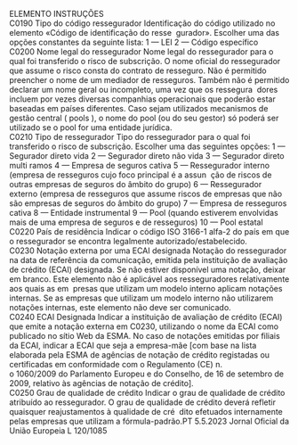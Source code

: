  
ELEMENTO  INSTRUÇÕES  
C0190  Tipo do código ressegurador  Identificação do código utilizado no elemento «Código de identificação do resse ­
gurador». Escolher uma das opções constantes da seguinte lista: 
1 — LEI 
2 — Código específico  
C0200  Nome legal do ressegurador  Nome legal do ressegurador para o qual foi transferido o risco de subscrição. O 
nome oficial do ressegurador que assume o risco consta do contrato de resseguro. 
Não é permitido preencher o nome de um mediador de resseguros. Também não 
é permitido declarar um nome geral ou incompleto, uma vez que os ressegura ­
dores incluem por vezes diversas companhias operacionais que poderão estar 
baseadas em países diferentes. 
Caso sejam utilizados mecanismos de gestão central ( pools ), o nome do  pool  (ou do 
seu gestor) só poderá ser utilizado se o  pool  for uma entidade jurídica.  
C0210  Tipo de ressegurador  Tipo do ressegurador para o qual foi transferido o risco de subscrição. 
Escolher uma das seguintes opções: 
1 — Segurador direto vida 
2 — Segurador direto não vida 
3 — Segurador direto multi ramos 
4 — Empresa de seguros cativa 
5 — Ressegurador interno (empresa de resseguros cujo foco principal é a assun ­
ção de riscos de outras empresas de seguros do âmbito do grupo) 
6 — Ressegurador externo (empresa de resseguros que assume riscos de empresas 
que não são empresas de seguros do âmbito do grupo) 
7 — Empresa de resseguros cativa 
8 — Entidade instrumental 
9 —  Pool  (quando estiverem envolvidas mais de uma empresa de seguros e de 
resseguros) 
10 —  Pool  estatal  
C0220  País de residência  Indicar o código ISO 3166-1 alfa-2 do país em que o ressegurador se encontra 
legalmente autorizado/estabelecido.  
C0230  Notação externa por uma 
ECAI designada  Notação do ressegurador na data de referência da comunicação, emitida pela 
instituição de avaliação de crédito (ECAI) designada. 
Se não estiver disponível uma notação, deixar em branco. 
Este elemento não é aplicável aos resseguradores relativamente aos quais as em ­
presas que utilizam um modelo interno aplicam notações internas. Se as empresas 
que utilizam um modelo interno não utilizarem notações internas, este elemento 
não deve ser comunicado.  
C0240  ECAI Designada  Indicar a instituição de avaliação de crédito (ECAI) que emite a notação externa 
em C0230, utilizando o nome da ECAI como publicado no sítio Web da ESMA. 
No caso de notações emitidas por filiais da ECAI, indicar a ECAI que seja a 
empresa-mãe [com base na lista elaborada pela ESMA de agências de notação 
de crédito registadas ou certificadas em conformidade com o Regulamento (CE) n.  
o 1060/2009 do Parlamento Europeu e do Conselho, de 16 de setembro de 
2009, relativo às agências de notação de crédito].  
C0250  Grau de qualidade de crédito  Indicar o grau de qualidade de crédito atribuído ao ressegurador. O grau de 
qualidade de crédito deverá refletir quaisquer reajustamentos à qualidade de cré ­
dito efetuados internamente pelas empresas que utilizam a fórmula-padrão.PT  5.5.2023 Jornal Oficial da União Europeia L 120/1085